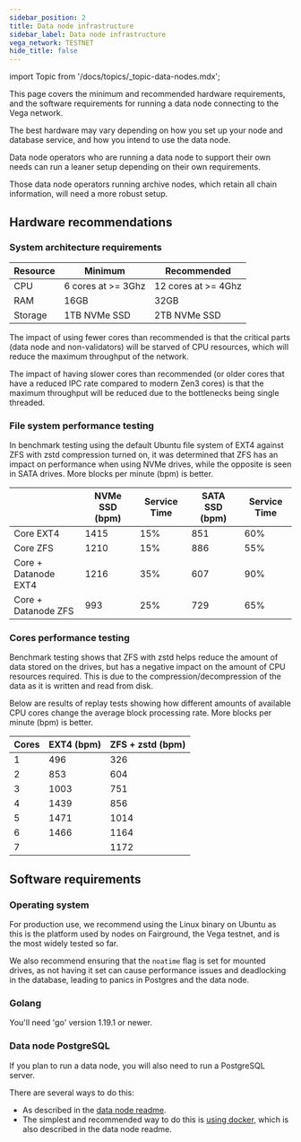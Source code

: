 ```yaml
---
sidebar_position: 2
title: Data node infrastructure
sidebar_label: Data node infrastructure
vega_network: TESTNET
hide_title: false
---
```


import Topic from '/docs/topics/\_topic-data-nodes.mdx';

<Topic />

This page covers the minimum and recommended hardware requirements, and the software requirements for running a data node connecting to the Vega network.

The best hardware may vary depending on how you set up your node and database service, and how you intend to use the data node.

Data node operators who are running a data node to support their own needs can run a leaner setup depending on their own requirements.

Those data node operators running archive nodes, which retain all chain information, will need a more robust setup.

## Hardware recommendations

### System architecture requirements

| Resource | Minimum            | Recommended         |
| -------- | ------------------ | ------------------- |
| CPU      | 6 cores at >= 3Ghz | 12 cores at >= 4Ghz |
| RAM      | 16GB               | 32GB                |
| Storage  | 1TB NVMe SSD       | 2TB NVMe SSD        |

The impact of using fewer cores than recommended is that the critical parts (data node and non-validators) will be starved of CPU resources, which will reduce the maximum throughput of the network.

The impact of having slower cores than recommended (or older cores that have a reduced IPC rate compared to modern Zen3 cores) is that the maximum throughput will be reduced due to the bottlenecks being single threaded.

### File system performance testing

In benchmark testing using the default Ubuntu file system of EXT4 against ZFS with zstd compression turned on, it was determined that ZFS has an impact on performance when using NVMe drives, while the opposite is seen in SATA drives. More blocks per minute (bpm) is better.

|                      | NVMe SSD (bpm) | Service Time | SATA SSD (bpm) | Service Time |
| -------------------- | -------------- | ------------ | -------------- | ------------ |
| Core EXT4            | 1415           | 15%          | 851            | 60%          |
| Core ZFS             | 1210           | 15%          | 886            | 55%          |
| Core + Datanode EXT4 | 1216           | 35%          | 607            | 90%          |
| Core + Datanode ZFS  | 993            | 25%          | 729            | 65%          |

### Cores performance testing

Benchmark testing shows that ZFS with zstd helps reduce the amount of data stored on the drives, but has a negative impact on the amount of CPU resources required. This is due to the compression/decompression of the data as it is written and read from disk.

Below are results of replay tests showing how different amounts of available CPU cores change the average block processing rate. More blocks per minute (bpm) is better.

| Cores | EXT4 (bpm) | ZFS + zstd (bpm) |
| ----- | ---------- | ---------------- |
| 1     | 496        | 326              |
| 2     | 853        | 604              |
| 3     | 1003       | 751              |
| 4     | 1439       | 856              |
| 5     | 1471       | 1014             |
| 6     | 1466       | 1164             |
| 7     |            | 1172             |

## Software requirements

### Operating system

For production use, we recommend using the Linux binary on Ubuntu as this is the platform used by nodes on Fairground, the Vega testnet, and is the most widely tested so far.

We also recommend ensuring that the `noatime` flag is set for mounted drives, as not having it set can cause performance issues and deadlocking in the database, leading to panics in Postgres and the data node.

### Golang

You'll need 'go' version 1.19.1 or newer.

### Data node PostgreSQL

If you plan to run a data node, you will also need to run a PostgreSQL server.

There are several ways to do this:

- As described in the [data node readme](https://github.com/vegaprotocol/vega/blob/develop/datanode/README.md).
- The simplest and recommended way to do this is [using docker](https://github.com/vegaprotocol/vega/blob/develop/datanode/README.md#using-docker), which is also described in the data node readme.

<!-- ### Block explorer PostgresSQL [WIP] -->
